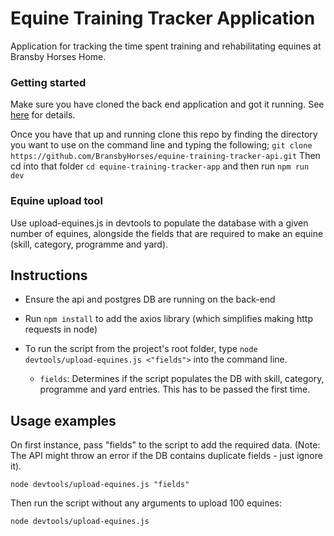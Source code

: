 # Equine Training Tracker Application

Application for tracking the time spent training and rehabilitating equines at Bransby Horses Home.

### Getting started
Make sure you have cloned the back end application and got it running. See [here](https://github.com/BransbyHorses/equine-training-tracker-api) for details.

Once you have that up and running clone this repo by finding the directory you want to use on the command line and typing the following;
`git clone https://github.com/BransbyHorses/equine-training-tracker-api.git`
Then cd into that folder
`cd equine-training-tracker-app`
and then run
`npm run dev`

### Equine upload tool

Use upload-equines.js in devtools to populate the database with a given number of equines, alongside the fields that are required to make an equine (skill, category, programme and yard). 

## Instructions

- Ensure the api and postgres DB are running on the back-end

- Run `npm install` to add the axios library (which simplifies making http requests in node)

- To run the script from the project's root folder, type `node devtools/upload-equines.js <"fields">` into the command line.

    - `fields`: Determines if the script populates the DB with skill, category, programme and yard entries. This has to be passed the first time.

## Usage examples

On first instance, pass "fields" to the script to add the required data. (Note: The API might throw an error if the DB contains duplicate fields - just ignore it).

```
node devtools/upload-equines.js "fields"
``` 

Then run the script without any arguments to upload 100 equines:

```
node devtools/upload-equines.js
``` 


  